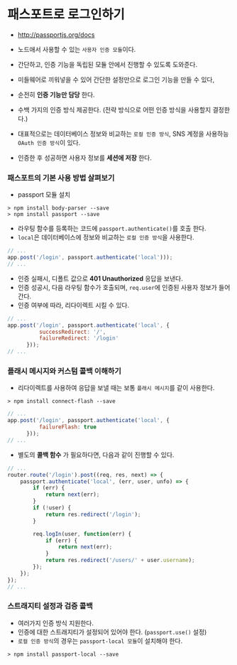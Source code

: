 # 패스포트로 로그인하기

- http://passportjs.org/docs
- 노드애서 사용할 수 있는 `사용자 인증 모듈`이다.
- 간단하고, 인증 기능을 독립된 모듈 안에서 진행할 수 있도록 도와준다.
- 미들웨어로 끼워넣을 수 있어 간단한 설정만으로 로그인 기능을 만들 수 있다,
- 순전히 __인증 기능만 담당__ 한다.

- 수백 가지의 인증 방식 제공한다. (전략 방식으로 어떤 인증 방식을 사용할지 결정한다.)
- 대표적으로는 데이터베이스 정보와 비교하는 `로컬 인증 방식`, SNS 계정을 사용하능 `OAuth 인증 방식`이 있다.

- 인증한 후 성공하면 사용자 정보를 __세션에 저장__ 한다.

### 패스포트의 기본 사용 방법 살펴보기

- passport 모듈 설치

```text
> npm install body-parser --save
> npm install passport --save
```

- 라우팅 함수를 등록하는 코드에 `passport.authenticate()`를 호출 한다.
- `local`은 데이터베이스에 정보와 비교하는 `로컬 인증 방식`을 사용한다.

```javascript
// ...
app.post('/login', passport.authenticate('local')));
// ...
```

- 인증 실패시, 디폴트 값으로 __401 Unauthorized__ 응답을 보낸다.
- 인증 성공시, 다음 라우팅 함수가 호출되며, `req.user`에 인증된 사용자 정보가 들어간다.
- 인증 여부에 따라, 리다이렉트 시킬 수 있다.

```javascript
// ...
app.post('/login', passport.authenticate('local', {
          successRedirect: '/',
          failureRedirect: '/login'
      }));
// ...
```

### 플래시 메시지와 커스텀 콜백 이해하기

- 리다이렉트를 사용하여 응답을 보낼 때는 보통 `플래시 메시지`를 같이 사용한다.

```text
> npm install connect-flash --save
```

```javascript
// ...
app.post('/login', passport.authenticate('local', {
          failureFlash: true
      }));
// ...
```

- 별도의 __콜백 함수__ 가 필요하다면, 다음과 같이 진행할 수 있다.

```javascript
// ...
router.route('/login').post((req, res, next) => {
    passport.authenticate('local', (err, user, unfo) => {
        if (err) {
            return next(err);
        }
        if (!user) {
            return res.redirect('/login');
        }

        req.logIn(user, function(err) {
            if (err) {
                return next(err);
            }
            return res.redirect('/users/' + user.username);
        });
    });
});
// ...
```

### 스트래지티 설정과 검증 콜백

- 여러가지 인증 방식 지원한다.
- 인증에 대한 스트래지티가 설정되어 있어야 한다. (`passport.use()` 설정)
- `로컬 인증 방식`의 경우는 `passport-local 모듈`이 설치해야 한다.

```text
> npm install passport-local --save
```
